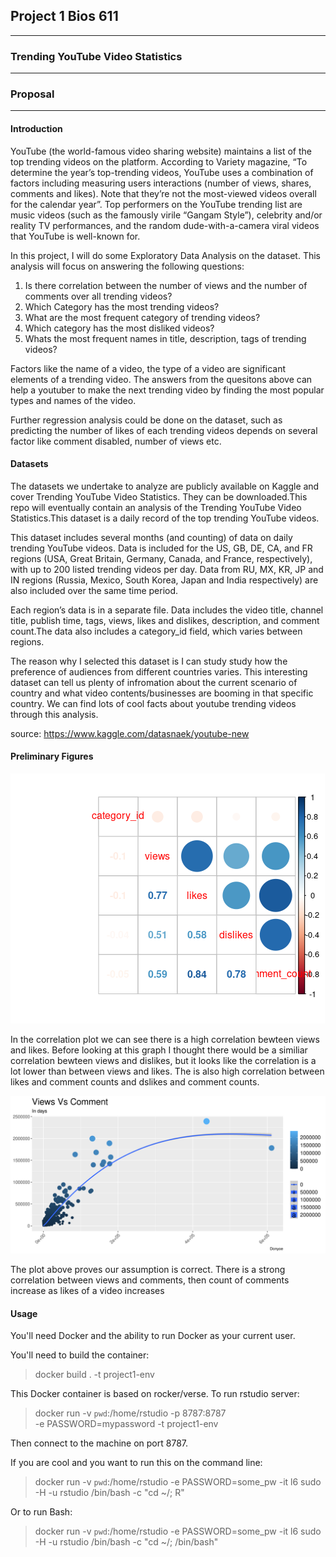 ## Project 1 Bios 611
***
### Trending YouTube Video Statistics
***
### Proposal 
***
#### Introduction 
YouTube (the world-famous video sharing website) maintains a list of the top trending videos on the platform. According to Variety magazine, “To determine the year’s top-trending videos, YouTube uses a combination of factors including measuring users interactions (number of views, shares, comments and likes). Note that they’re not the most-viewed videos overall for the calendar year”. Top performers on the YouTube trending list are music videos (such as the famously virile “Gangam Style”), celebrity and/or reality TV performances, and the random dude-with-a-camera viral videos that YouTube is well-known for.

In this project, I will do some Exploratory Data Analysis on the dataset. This analysis will focus on answering the following questions:  
1) Is there correlation between the number of views and the number of comments over all trending videos?
2) Which Category has the most trending videos?
3) What are the most frequent category of trending videos? 
4) Which category has the most disliked videos? 
5) Whats the most frequent names in title, description, tags of trending videos?

Factors like the name of a video, the type of a video are significant elements of  a trending video. The answers from the quesitons above can help a youtuber to make the next trending video by finding the most popular types and names of the video. 

Further regression analysis could be done on the dataset, such as predicting the number of likes of each trending videos depends on several factor like comment disabled, number of views etc.


#### Datasets 
The datasets we undertake to analyze are publicly available on Kaggle and cover Trending YouTube Video Statistics. They can be downloaded.This repo will eventually contain an analysis of the Trending YouTube Video Statistics.This dataset is a daily record of the top trending YouTube videos.

This dataset includes several months (and counting) of data on daily trending YouTube videos. Data is included for the US, GB, DE, CA, and FR regions (USA, Great Britain, Germany, Canada, and France, respectively), with up to 200 listed trending videos per day. Data from RU, MX, KR, JP and IN regions (Russia, Mexico, South Korea, Japan and India respectively) are also included over the same time period.

Each region’s data is in a separate file. Data includes the video title, channel title, publish time, tags, views, likes and dislikes, description, and comment count.The data also includes a category_id field, which varies between regions.

The reason why I selected this dataset is I can study study how the preference of audiences from different countries varies. This interesting dataset can tell us plenty of infromation about the current scenario of country and what video contents/businesses are booming in that specific country. We can find lots of cool facts about youtube trending videos through this analysis.

source: https://www.kaggle.com/datasnaek/youtube-new


#### Preliminary Figures
<img src="images/correlation plot.png">

In the correlation plot we can see there is a high correlation bewteen views and likes. Before looking at this graph I thought there would be a similiar correlation bewteen views and dislikes, but it looks like the correlation is a lot lower than between views and likes. The is also high correlation between likes and comment counts and dslikes and comment counts. 

<img src="images/view_comment.png">

The plot above proves our assumption is correct. There is a strong correlation between views and comments, then count of comments increase as likes of a video increases

#### Usage
You'll need Docker and the ability to run Docker as your current user.

You'll need to build the container:

> docker build . -t project1-env

This Docker container is based on rocker/verse. To run rstudio server:

> docker run -v `pwd`:/home/rstudio -p 8787:8787\
  -e PASSWORD=mypassword -t project1-env

Then connect to the machine on port 8787.

If you are cool and you want to run this on the command line:

> docker run -v `pwd`:/home/rstudio -e PASSWORD=some_pw -it l6 sudo -H -u rstudio /bin/bash -c "cd ~/; R"

Or to run Bash:

> docker run -v `pwd`:/home/rstudio -e PASSWORD=some_pw -it l6 sudo -H -u rstudio /bin/bash -c "cd ~/; /bin/bash"